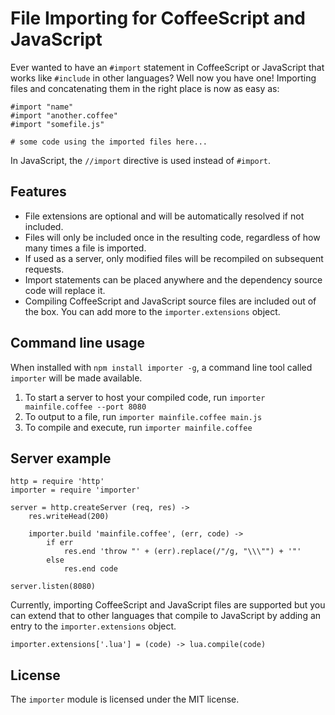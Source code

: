 File Importing for CoffeeScript and JavaScript
==============================================

Ever wanted to have an `#import` statement in CoffeeScript or JavaScript that works like `#include` in other languages?
Well now you have one!  Importing files and concatenating them in the right place is now as easy as:

    #import "name"
    #import "another.coffee"
    #import "somefile.js"
    
    # some code using the imported files here...
    
In JavaScript, the `//import` directive is used instead of `#import`.  

## Features

* File extensions are optional and will be automatically resolved if not included.  
* Files will only be included once in the resulting code, regardless of how many times a file is imported.
* If used as a server, only modified files will be recompiled on subsequent requests.
* Import statements can be placed anywhere and the dependency source code will replace it.
* Compiling CoffeeScript and JavaScript source files are included out of the box.  You can add more 
  to the `importer.extensions` object.
  
## Command line usage

When installed with `npm install importer -g`, a command line tool called `importer` will be made available.

1. To start a server to host your compiled code, run `importer mainfile.coffee --port 8080`
2. To output to a file, run `importer mainfile.coffee main.js`
3. To compile and execute, run `importer mainfile.coffee`

## Server example

    http = require 'http'
    importer = require 'importer'

    server = http.createServer (req, res) ->
        res.writeHead(200)
    
        importer.build 'mainfile.coffee', (err, code) ->
            if err
                res.end 'throw "' + (err).replace(/"/g, "\\\"") + '"'
            else
                res.end code
    
    server.listen(8080)

Currently, importing CoffeeScript and JavaScript files are supported but you can extend that to other languages that compile to
JavaScript by adding an entry to the `importer.extensions` object.

    importer.extensions['.lua'] = (code) -> lua.compile(code)
    
## License

The `importer` module is licensed under the MIT license.